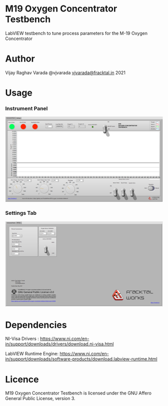 # M19 Oxygen Concentrator Testbench
LabVIEW testbench to tune process parameters for the M-19 Oxygen Concentrator

# Author
Vijay Raghav Varada
@vjvarada
vjvarada@fracktal.in
2021

# Usage

### Instrument Panel
![alt text](https://github.com/FracktalWorks/M19-oxygen-concentrator-testbench/raw/main/Images/Instrument%20Panel.png "Instrument Panel")
### Settings Tab
![alt text](https://github.com/FracktalWorks/M19-oxygen-concentrator-testbench/raw/main/Images/Settings%20Tab.png "Settings Tab")



# Dependencies
NI-Visa Drivers : https://www.ni.com/en-in/support/downloads/drivers/download.ni-visa.html

LabVIEW Runtime Engine: https://www.ni.com/en-in/support/downloads/software-products/download.labview-runtime.html



# Licence
M19 Oxygen Concentrator Testbench is licensed under the GNU Affero General Public License, version 3.